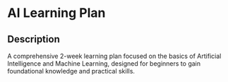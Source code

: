 # AI Learning Plan

## Description
A comprehensive 2-week learning plan focused on the basics of Artificial Intelligence and Machine Learning,
designed for beginners to gain foundational knowledge and practical skills.
